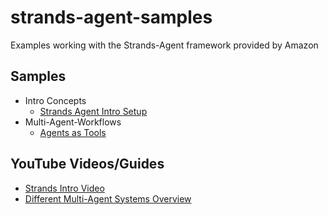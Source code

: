 # strands-agent-samples
Examples working with the Strands-Agent framework provided by Amazon

## Samples
- Intro Concepts
    - [Strands Agent Intro Setup](intro-concepts/single-agent-setup/)
- Multi-Agent-Workflows
    - [Agents as Tools](multi-agent-samples/Agents-As-Tools/)

## YouTube Videos/Guides
- [Strands Intro Video](https://www.youtube.com/watch?v=nS1arlGhKOI&t=13s)
- [Different Multi-Agent Systems Overview](https://www.youtube.com/watch?v=gK9i6p2euVk&t=2s)
